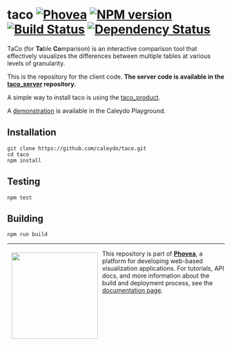 taco [![Phovea][phovea-image]][phovea-url] [![NPM version][npm-image]][npm-url] [![Build Status][travis-image]][travis-url] [![Dependency Status][daviddm-image]][daviddm-url]
=====================

TaCo (for **Ta**ble **Co**mparison) is an interactive comparison tool that effectively visualizes the differences between multiple tables at various levels of granularity.

This is the repository for the client code. **The server code is available in the [taco_server](https://github.com/Caleydo/taco_server) repository.**

A simple way to install taco is using the [taco_product](https://github.com/Caleydo/taco_product). 

A [demonstration](http://playground.caleydo.org/taco/) is available in the Caleydo Playground.

Installation
------------

```
git clone https://github.com/caleydo/taco.git
cd taco
npm install
```

Testing
-------

```
npm test
```

Building
--------

```
npm run build
```



***

<a href="https://caleydo.org"><img src="http://caleydo.org/assets/images/logos/caleydo.svg" align="left" width="200px" hspace="10" vspace="6"></a>
This repository is part of **[Phovea](http://phovea.caleydo.org/)**, a platform for developing web-based visualization applications. For tutorials, API docs, and more information about the build and deployment process, see the [documentation page](http://caleydo.org/documentation/).


[phovea-image]: https://img.shields.io/badge/Phovea-Application-1BA64E.svg
[phovea-url]: https://phovea.caleydo.org
[npm-image]: https://badge.fury.io/js/taco.svg
[npm-url]: https://npmjs.org/package/taco
[travis-image]: https://travis-ci.org/caleydo/taco.svg?branch=master
[travis-url]: https://travis-ci.org/caleydo/taco
[daviddm-image]: https://david-dm.org/caleydo/taco.svg?theme=shields.io
[daviddm-url]: https://david-dm.org/caleydo/taco
